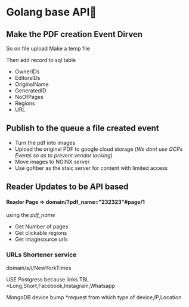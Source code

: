 # Golang base API🥛

Make the PDF creation Event Dirven
---
So on file upload
Make a temp file

Then add record to sql table
  * OwnerIDs
  * EditorsIDs
  * OriginalName
  * GeneratedID
  * NoOfPages
  * Regions
  * URL


Publish to the queue a file created event
--- 
  * Turn the pdf into images
  * Upload the original PDF to google cloud storage (_We dont use GCPs Events so as to prevent vendor locking_)
  * Move images to NGINX server
  * Use gofiber as the staic server for content with limited access
 


Reader Updates to be API based
---

#### Reader Page => __domain/?pdf_name="232323"#page/1__
using the *pdf_name*
  * Get Number of pages
  * Get clickable regions
  * Get imagesource urls



### URLs Shortener service
domain/s/i/NewYorkTimes

USE Postgress because
links TBL
  *Long,Short,Facebook,Instagram,Whatsapp

MongoDB device bump 
  *request from which type of device,IP,Location

